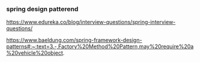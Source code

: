 ### spring design patterend

https://www.edureka.co/blog/interview-questions/spring-interview-questions/

https://www.baeldung.com/spring-framework-design-patterns#:~:text=3.-,Factory%20Method%20Pattern,may%20require%20a%20vehicle%20object.
